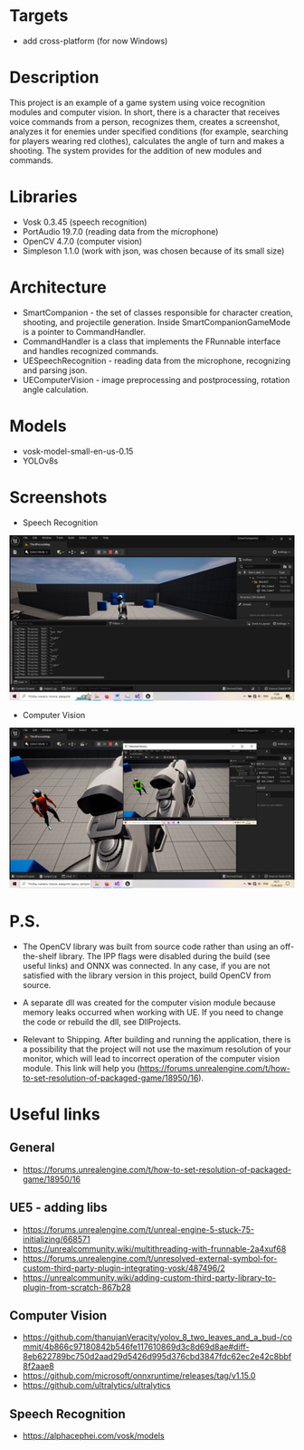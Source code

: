 # Targets
- add cross-platform (for now Windows)

# Description
This project is an example of a game system using voice recognition modules and computer vision. In short, there is a character that receives voice commands from a person, recognizes them, creates a screenshot, analyzes it for enemies under specified conditions (for example, searching for players wearing red clothes), calculates the angle of turn and makes a shooting. The system provides for the addition of new modules and commands.

# Libraries
- Vosk 0.3.45 (speech recognition)
- PortAudio 19.7.0 (reading data from the microphone)
- OpenCV 4.7.0 (computer vision)
- Simpleson 1.1.0 (work with json, was chosen because of its small size)

# Architecture
- SmartCompanion - the set of classes responsible for character creation, shooting, and projectile generation. Inside SmartCompanionGameMode is a pointer to CommandHandler.
- CommandHandler is a class that implements the FRunnable interface and handles recognized commands. 
- UESpeechRecognition - reading data from the microphone, recognizing and parsing json.
- UEComputerVision - image preprocessing and postprocessing, rotation angle calculation.

# Models
- vosk-model-small-en-us-0.15
- YOLOv8s

# Screenshots
- Speech Recognition

![Image alt](https://github.com/ShadowrunnerLeon/SmartCompanion/raw/main/Screenshots/nlp.png)

- Computer Vision

![Image alt](https://github.com/ShadowrunnerLeon/SmartCompanion/raw/main/Screenshots/cv.png)

# P.S.
- The OpenCV library was built from source code rather than using an off-the-shelf library. The IPP flags were disabled during the build (see useful links) and ONNX was connected. In any case, if you are not satisfied with the library version in this project, build OpenCV from source.

- A separate dll was created for the computer vision module because memory leaks occurred when working with UE. If you need to change the code or rebuild the dll, see DllProjects.

- Relevant to Shipping. After building and running the application, there is a possibility that the project will not use the maximum resolution of your monitor, which will lead to incorrect operation of the computer vision module. This link will help you (https://forums.unrealengine.com/t/how-to-set-resolution-of-packaged-game/18950/16).

# Useful links

## General
- https://forums.unrealengine.com/t/how-to-set-resolution-of-packaged-game/18950/16

## UE5 - adding libs
- https://forums.unrealengine.com/t/unreal-engine-5-stuck-75-initializing/668571
- https://unrealcommunity.wiki/multithreading-with-frunnable-2a4xuf68
- https://forums.unrealengine.com/t/unresolved-external-symbol-for-custom-third-party-plugin-integrating-vosk/487496/2
- https://unrealcommunity.wiki/adding-custom-third-party-library-to-plugin-from-scratch-867b28

## Computer Vision
- https://github.com/thanujanVeracity/yolov_8_two_leaves_and_a_bud-/commit/4b866c97180842b546fe117610869d3c8d69d8ae#diff-8eb622789bc750d2aad29d5426d995d376cbd3847fdc62ec2e42c8bbf8f2aae8
- https://github.com/microsoft/onnxruntime/releases/tag/v1.15.0
- https://github.com/ultralytics/ultralytics

## Speech Recognition
- https://alphacephei.com/vosk/models
